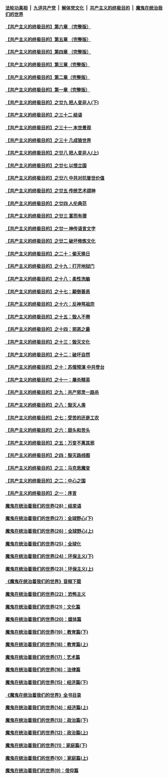 ####  [法轮功真相](../../../../basic/blob/master/README.md?t=09270226) &nbsp;|&nbsp; [九评共产党](../../../../9ping.md/blob/master/README.md?t=09270226) &nbsp;|&nbsp; [解体党文化](../../../../jtdwh.md/blob/master/README.md?t=09270226)  &nbsp;|&nbsp; [共产主义的终极目的](../../../../gczydzjmd.md/blob/master/README.md?t=09270226) &nbsp;|&nbsp; [魔鬼在统治我们的世界](../../../../mgztzwmdsj.md/blob/master/README.md?t=09270226) 

#### [【共产主义的终极目的】第六章 （完整版）](../pages/nsc422/n11428913.md?t=09270226) 

#### [【共产主义的终极目的】第五章 （完整版）](../pages/nsc422/n11428912.md?t=09270226) 

#### [【共产主义的终极目的】第四章 （完整版）](../pages/nsc422/n11428907.md?t=09270226) 

#### [【共产主义的终极目的】第三章（完整版）](../pages/nsc422/n11428848.md?t=09270226) 

#### [【共产主义的终极目的】第二章（完整版）](../pages/nsc422/n11428831.md?t=09270226) 

#### [【共产主义的终极目的】第一章（完整版）](../pages/nsc422/n11417651.md?t=09270226) 

#### [【共产主义的终极目的】之廿九 把人变非人(下)](../pages/nsc422/n11344140.md?t=09270226) 

#### [【共产主义的终极目的】之三十二 结语](../pages/nsc422/n11360535.md?t=09270226) 

#### [【共产主义的终极目的】之三十一 末世景观](../pages/nsc422/n11351129.md?t=09270226) 

#### [【共产主义的终极目的】之三十 几成狼世界](../pages/nsc422/n11348280.md?t=09270226) 

#### [【共产主义的终极目的】之廿八 把人变非人(上)](../pages/nsc422/n11340492.md?t=09270226) 

#### [【共产主义的终极目的】之廿七 以恨立国](../pages/nsc422/n11336944.md?t=09270226) 

#### [【共产主义的终极目的】之廿六 中共对抗普世价值](../pages/nsc422/n11324785.md?t=09270226) 

#### [【共产主义的终极目的】之廿五 传统艺术颂神](../pages/nsc422/n11296396.md?t=09270226) 

#### [【共产主义的终极目的】之廿四 人伦典范](../pages/nsc422/n11296397.md?t=09270226) 

#### [【共产主义的终极目的】之廿三 富而有德](../pages/nsc422/n11283598.md?t=09270226) 

#### [【共产主义的终极目的】之廿一 神传语言文字](../pages/nsc422/n11263265.md?t=09270226) 

#### [【共产主义的终极目的】之廿二 破坏修炼文化](../pages/nsc422/n11245728.md?t=09270226) 

#### [【共产主义的终极目的】之二十：偷天换日](../pages/nsc422/n11238846.md?t=09270226) 

#### [【共产主义的终极目的】之十九：打开地狱门](../pages/nsc422/n11206376.md?t=09270226) 

#### [【共产主义的终极目的】之十八：柔性洗脑](../pages/nsc422/n11199994.md?t=09270226) 

#### [【共产主义的终极目的】之十七：颠倒善恶](../pages/nsc422/n11179782.md?t=09270226) 

#### [【共产主义的终极目的】之十六：反神骂祖宗](../pages/nsc422/n11166798.md?t=09270226) 

#### [【共产主义的终极目的】之十五：毁人不倦](../pages/nsc422/n11166792.md?t=09270226) 

#### [【共产主义的终极目的】之十四：邪恶之最](../pages/nsc422/n11150249.md?t=09270226) 

#### [【共产主义的终极目的】之十三：毁灭文化](../pages/nsc422/n11135227.md?t=09270226) 

#### [【共产主义的终极目的】之十二：破坏自然](../pages/nsc422/n11135214.md?t=09270226) 

#### [【共产主义的终极目的】之十：苏俄预演 中共登台](../pages/nsc422/n11118424.md?t=09270226) 

#### [【共产主义的终极目的】之十一：屠杀精英](../pages/nsc422/n11118442.md?t=09270226) 

#### [【共产主义的终极目的】之九：共产邪灵一路杀](../pages/nsc422/n11114139.md?t=09270226) 

#### [【共产主义的终极目的】之八：毁灭人类](../pages/nsc422/n11108503.md?t=09270226) 

#### [【共产主义的终极目的】之七：受苦的还是工农](../pages/nsc422/n11101809.md?t=09270226) 

#### [【共产主义的终极目的】之六：甜头和苦头](../pages/nsc422/n11096971.md?t=09270226) 

#### [【共产主义的终极目的】之五：万变不离其邪](../pages/nsc422/n11091285.md?t=09270226) 

#### [【共产主义的终极目的】之四：毁灭路线图](../pages/nsc422/n11086284.md?t=09270226) 

#### [【共产主义的终极目的】之三：马克思魔变](../pages/nsc422/n11061941.md?t=09270226) 

#### [【共产主义的终极目的】之二：中心之国](../pages/nsc422/n11047728.md?t=09270226) 

#### [【共产主义的终极目的】之一：序言](../pages/nsc422/n11086077.md?t=09270226) 

#### [魔鬼在统治着我们的世界(28)：结束语](../pages/nsc422/n10936246.md?t=09270226) 

#### [魔鬼在统治着我们的世界(27)：全球野心(下)](../pages/nsc422/n10928319.md?t=09270226) 

#### [魔鬼在统治着我们的世界(26)：全球野心(上)](../pages/nsc422/n10900318.md?t=09270226) 

#### [魔鬼在统治着我们的世界(25)：全球化](../pages/nsc422/n10788205.md?t=09270226) 

#### [魔鬼在统治着我们的世界(24)：环保主义(下)](../pages/nsc422/n10695307.md?t=09270226) 

#### [魔鬼在统治着我们的世界(23)：环保主义(上)](../pages/nsc422/n10688613.md?t=09270226) 

#### [《魔鬼在统治着我们的世界》音频下载](../pages/nsc422/n10635553.md?t=09270226) 

#### [魔鬼在统治着我们的世界(22)：恐怖主义](../pages/nsc422/n10614727.md?t=09270226) 

#### [魔鬼在统治着我们的世界(21)：文化篇](../pages/nsc422/n10597706.md?t=09270226) 

#### [魔鬼在统治着我们的世界(20)：媒体篇](../pages/nsc422/n10586579.md?t=09270226) 

#### [魔鬼在统治着我们的世界(19)：教育篇(下)](../pages/nsc422/n10564808.md?t=09270226) 

#### [魔鬼在统治着我们的世界(18)：教育篇(上)](../pages/nsc422/n10526970.md?t=09270226) 

#### [魔鬼在统治着我们的世界(17)：艺术篇](../pages/nsc422/n10499093.md?t=09270226) 

#### [魔鬼在统治着我们的世界(16)：法律篇](../pages/nsc422/n10485969.md?t=09270226) 

#### [魔鬼在统治着我们的世界(15)：经济篇(下)](../pages/nsc422/n10469975.md?t=09270226) 

#### [《魔鬼在统治着我们的世界》全书目录](../pages/nsc422/n10464261.md?t=09270226) 

#### [魔鬼在统治着我们的世界(14)：经济篇(上)](../pages/nsc422/n10457370.md?t=09270226) 

#### [魔鬼在统治着我们的世界(13)：政治篇(下)](../pages/nsc422/n10448270.md?t=09270226) 

#### [魔鬼在统治着我们的世界(12)：政治篇(上)](../pages/nsc422/n10444576.md?t=09270226) 

#### [魔鬼在统治着我们的世界(11)：家庭篇(下)](../pages/nsc422/n10440961.md?t=09270226) 

#### [魔鬼在统治着我们的世界(10)：家庭篇(上)](../pages/nsc422/n10435448.md?t=09270226) 

#### [魔鬼在统治着我们的世界(9)：信仰篇](../pages/nsc422/n10432159.md?t=09270226) 

